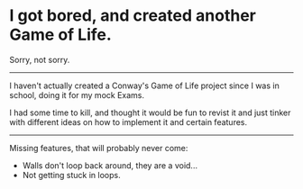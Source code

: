 # I got bored, and created another Game of Life.
Sorry, not sorry.

---

I haven't actually created a Conway's Game of Life project since I was in school, doing it for my mock Exams.

I had some time to kill, and thought it would be fun to revist it and just tinker with different ideas on how to implement it and certain features.

---

Missing features, that will probably never come:
* Walls don't loop back around, they are a void...
* Not getting stuck in loops.